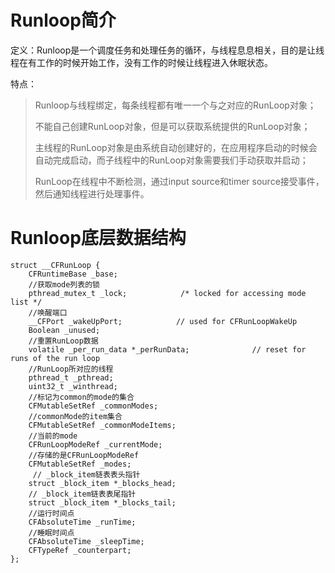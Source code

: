 # Runloop简介

定义：Runloop是一个调度任务和处理任务的循环，与线程息息相关，目的是让线程在有工作的时候开始工作，没有工作的时候让线程进入休眠状态。

特点：

> Runloop与线程绑定，每条线程都有唯一一个与之对应的RunLoop对象；
> 
> 不能自己创建RunLoop对象，但是可以获取系统提供的RunLoop对象；
> 
> 主线程的RunLoop对象是由系统自动创建好的，在应用程序启动的时候会自动完成启动，而子线程中的RunLoop对象需要我们手动获取并启动；
> 
> RunLoop在线程中不断检测，通过input source和timer source接受事件，然后通知线程进行处理事件。

# Runloop底层数据结构

```
struct __CFRunLoop {
    CFRuntimeBase _base;
    //获取mode列表的锁
    pthread_mutex_t _lock;            /* locked for accessing mode list */
    //唤醒端口
    __CFPort _wakeUpPort;            // used for CFRunLoopWakeUp
    Boolean _unused;
    //重置RunLoop数据
    volatile _per_run_data *_perRunData;              // reset for runs of the run loop
    //RunLoop所对应的线程
    pthread_t _pthread;
    uint32_t _winthread;
    //标记为common的mode的集合
    CFMutableSetRef _commonModes;
    //commonMode的item集合
    CFMutableSetRef _commonModeItems;
    //当前的mode
    CFRunLoopModeRef _currentMode;
    //存储的是CFRunLoopModeRef
    CFMutableSetRef _modes;
     // _block_item链表表头指针
    struct _block_item *_blocks_head;
    // _block_item链表表尾指针
    struct _block_item *_blocks_tail;
    //运行时间点
    CFAbsoluteTime _runTime;
    //睡眠时间点
    CFAbsoluteTime _sleepTime;
    CFTypeRef _counterpart;
};
```
